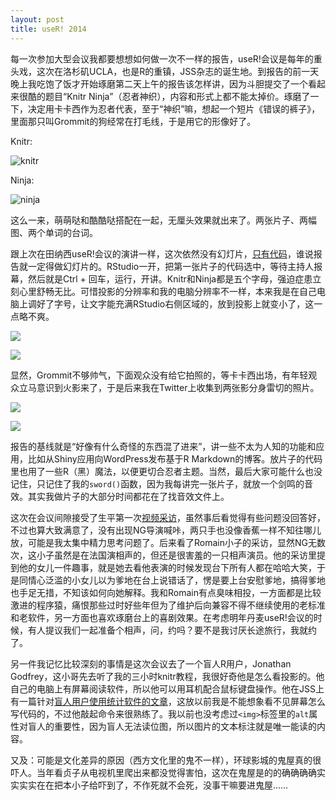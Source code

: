```yaml
---
layout: post
title: useR! 2014
---
```


每一次参加大型会议我都要想想如何做一次不一样的报告，useR!会议是每年的重头戏，这次在洛杉矶UCLA，也是R的重镇，JSS杂志的诞生地。到报告的前一天晚上我吃饱了饭才开始琢磨第二天上午的报告该怎样讲，因为斗胆提交了一个看起来很酷的题目“Knitr Ninja”（忍者神织），内容和形式上都不能太掉价。琢磨了一下，决定用卡卡西作为忍者代表，至于“神织”嘛，想起一个短片《错误的裤子》，里面那只叫Grommit的狗经常在打毛线，于是用它的形像好了。

Knitr:

![knitr](https://raw.githubusercontent.com/yihui/knitr-talks/master/useR2014/images/grommit.jpg)

Ninja:

![ninja](https://raw.githubusercontent.com/yihui/knitr-talks/master/useR2014/images/KakashiLightningBlade.jpg)

这么一来，萌萌哒和酷酷哒搭配在一起，无厘头效果就出来了。两张片子、两幅图、两个单词的台词。

跟上次在田纳西useR!会议的演讲一样，这次依然没有幻灯片，[只有代码](https://github.com/yihui/knitr-talks/tree/master/useR2014)，谁说报告就一定得做幻灯片的。RStudio一开，把第一张片子的代码选中，等待主持人报幕，然后就是Ctrl + 回车，运行，开讲。Knitr和Ninja都是五个字母，强迫症患立刻心里舒畅无比。可惜投影的分辨率和我的电脑分辨率不一样，本来我是在自己电脑上调好了字号，让文字能充满RStudio右侧区域的，放到投影上就变小了，这一点略不爽。

![](http://i.imgur.com/JkLXISV.jpg)

![](http://i.imgur.com/ZJ7tVmK.jpg)

显然，Grommit不够帅气，下面观众没有给它拍照的，等卡卡西出场，有年轻观众立马意识到火影来了，于是后来我在Twitter上收集到两张影分身雷切的照片。

![](http://i.imgur.com/VzrEYWJ.jpg)

![](http://i.imgur.com/MDniaEw.jpg)

报告的基线就是“好像有什么奇怪的东西混了进来”，讲一些不太为人知的功能和应用，比如从Shiny应用向WordPress发布基于R Markdown的博客。放片子的代码里也用了一些R（黑）魔法，以便更切合忍者主题。当然，最后大家可能什么也没记住，只记住了我的`sword()`函数，因为我每讲完一张片子，就放一个剑鸣的音效。其实我做片子的大部分时间都花在了找音效文件上。

这次在会议间隙接受了生平第一次[视频采访](http://datascience.la/yihui-xie-the-user-2014-interview/)，虽然事后看觉得有些问题没回答好，不过也算大致满意了，没有出现NG导演喊咔，两只手也没像香蕉一样不知往哪儿放，可能是我太集中精力思考问题了。后来看了Romain小子的采访，显然NG无数次，这小子虽然是在法国演相声的，但还是很害羞的一只相声演员。他的采访里提到他的女儿一件趣事，就是她去看他表演的时候发现台下所有人都在哈哈大笑，于是同情心泛滥的小女儿以为爹地在台上说错话了，愣是要上台安慰爹地，搞得爹地也手足无措，不知该如何向她解释。我和Romain有点臭味相投，一方面都是比较激进的程序猿，痛恨那些过时好些年但为了维护后向兼容不得不继续使用的老标准和老软件，另一方面也喜欢琢磨台上的喜剧效果。在考虑明年丹麦useR!会议的时候，有人提议我们一起准备个相声，问，约吗？要不是我讨厌长途旅行，我就约了。

另一件我记忆比较深刻的事情是这次会议去了一个盲人R用户，Jonathan Godfrey，这小哥先去听了我的三小时knitr教程，我很好奇他是怎么看投影的。他自己的电脑上有屏幕阅读软件，所以他可以用耳机配合鼠标键盘操作。他在JSS上有一篇针对[盲人用户使用统计软件的文章](http://www.jstatsoft.org/v58/s01)，这放以前我是不能想象看不见屏幕怎么写代码的，不过他敲起命令来很熟练了。我以前也没考虑过`<img>`标签里的`alt`属性对盲人的重要性，因为盲人无法读位图，所以图片的文本标注就是唯一能读的内容。

又及：可能是文化差异的原因（西方文化里的鬼不一样），环球影城的鬼屋真的很吓人。当年看贞子从电视机里爬出来都没觉得害怕，这次在鬼屋是的的确确确确实实实实在在把本小子给吓到了，不作死就不会死，没事干嘛要进鬼屋……
